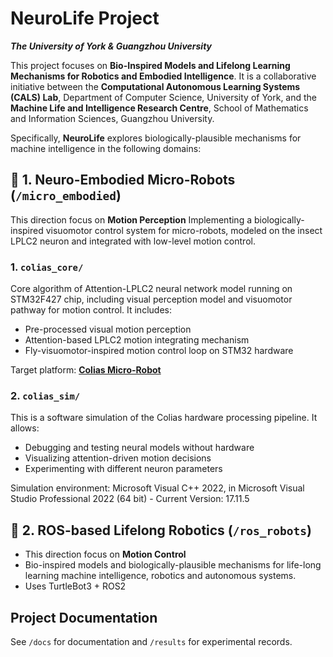 # NeuroLife Project  
***The University of York & Guangzhou University***

This project focuses on **Bio-Inspired Models and Lifelong Learning Mechanisms for Robotics and Embodied Intelligence**. It is a collaborative initiative between the **Computational Autonomous Learning Systems (CALS) Lab**, Department of Computer Science, University of York, and the **Machine Life and Intelligence Research Centre**, School of Mathematics and Information Sciences, Guangzhou University.

Specifically, **NeuroLife** explores biologically-plausible mechanisms for machine intelligence in the following domains:



## 🔹 1. Neuro-Embodied Micro-Robots (`/micro_embodied`)

This direction focus on **Motion Perception**
Implementing a biologically-inspired visuomotor control system for micro-robots, modeled on the insect LPLC2 neuron and integrated with low-level motion control.

### 1. `colias_core/`
Core algorithm of Attention-LPLC2 neural network model running on STM32F427 chip, including visual perception model and visuomotor pathway for motion control. It includes:

- Pre-processed visual motion perception
- Attention-based LPLC2 motion integrating mechanism
- Fly-visuomotor-inspired motion control loop on STM32 hardware

Target platform: [**Colias Micro-Robot**](https://link.springer.com/chapter/10.1007/978-3-319-96728-8_17)

### 2. `colias_sim/`
This is a software simulation of the Colias hardware processing pipeline. It allows:

- Debugging and testing neural models without hardware
- Visualizing attention-driven motion decisions
- Experimenting with different neuron parameters

Simulation environment: Microsoft Visual C++ 2022, in Microsoft Visual Studio Professional 2022 (64 bit) - Current
Version: 17.11.5




## 🔹 2. ROS-based Lifelong Robotics (`/ros_robots`)
- This direction focus on **Motion Control**
- Bio-inspired models and biologically-plausible mechanisms for life-long learning machine intelligence, robotics and autonomous systems.
- Uses TurtleBot3 + ROS2




##  Project Documentation
See `/docs` for documentation and `/results` for experimental records.

